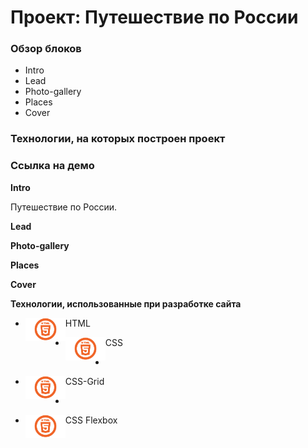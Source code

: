 # Проект: Путешествие по России

### Обзор блоков
* Intro
* Lead
* Photo-gallery
* Places
* Cover

### Технологии, на которых построен проект

### Ссылка на демо 

**Intro**

Путешествие по России.


**Lead**




**Photo-gallery**



**Places**



**Cover**



**Технологии, использованные при разработке сайта**

* HTML <img align="left" src="./images/html_y.png" width="64" />

* CSS <img align="left" src="./images/html_y.png" width="64" />
* 
* CSS-Grid <img align="left" src="./images/html_y.png" width="64" />
* 
* CSS Flexbox <img align="left" src="./images/html_y.png" width="64" />
